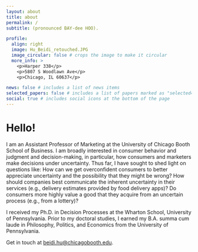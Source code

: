```yaml
---
layout: about
title: about
permalink: /
subtitle: (pronounced BAY-dee HOO).

profile:
  align: right
  image: Hu_Beidi_retouched.JPG
  image_circular: false # crops the image to make it circular
  more_info: >
    <p>Harper 338</p>
    <p>5807 S Woodlawn Ave</p>
    <p>Chicago, IL 60637</p>

news: false # includes a list of news items
selected_papers: false # includes a list of papers marked as "selected={true}"
social: true # includes social icons at the bottom of the page
---
```


# Hello!

I am an Assistant Professor of Marketing at the University of Chicago Booth School of Business. 
I am broadly interested in consumer behavior and judgment and decision-making, in particular, how consumers and marketers make decisions under uncertainty. Thus far, I have sought to shed light on questions like: How can we get overconfident consumers to better appreciate uncertainty and the possibility that they might be wrong? How should companies best communicate the inherent uncertainty in their services (e.g., delivery estimates provided by food delivery apps)? Do consumers more highly value a good that they acquire from an uncertain process (e.g., from a lottery)? 

I received my Ph.D. in Decision Processes at the Wharton School, University of Pennsylvania. Prior to my doctoral studies, I earned my B.A. summa cum laude in Philosophy, Politics, and Economics from the University of Pennsylvania. 

Get in touch at [beidi.hu@chicagobooth.edu](mailto:beidi.hu@chicagobooth.edu).
